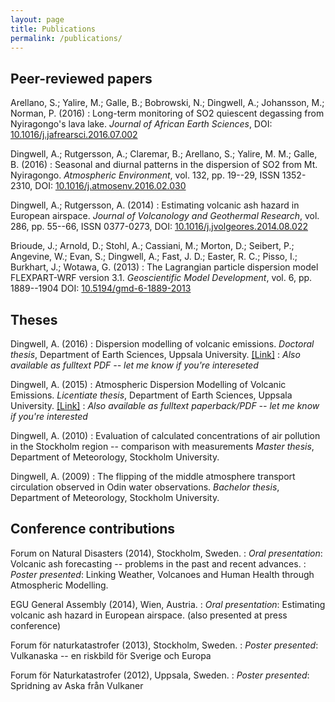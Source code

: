 ```yaml
---
layout: page
title: Publications
permalink: /publications/
---
```


## Peer-reviewed papers
Arellano, S.; Yalire, M.; Galle, B.; Bobrowski, N.; Dingwell, A.; Johansson, M.; Norman, P. (2016)
: Long-term monitoring of SO2 quiescent degassing from Nyiragongo's lava lake.
*Journal of African Earth Sciences*, DOI:
[10.1016/j.jafrearsci.2016.07.002](http://dx.doi.org/10.1016/j.jafrearsci.2016.07.002)

Dingwell, A.; Rutgersson, A.; Claremar, B.; Arellano, S.; Yalire, M. M.; Galle, B. (2016)
: Seasonal and diurnal patterns in the dispersion of SO2 from Mt. Nyiragongo.
*Atmospheric Environment*, vol. 132, pp. 19--29, ISSN 1352-2310, DOI: [10.1016/j.atmosenv.2016.02.030](http://dx.doi.org/10.1016/j.atmosenv.2016.02.030)

Dingwell, A.; Rutgersson, A. (2014)
: Estimating volcanic ash hazard in European airspace. 
*Journal of Volcanology and Geothermal Research*,
vol. 286, pp. 55--66, ISSN 0377-0273, 
DOI: [10.1016/j.jvolgeores.2014.08.022](http://dx.doi.org/10.1016/j.jvolgeores.2014.08.022)

Brioude, J.; Arnold, D.; Stohl, A.; Cassiani, M.; Morton, D.; Seibert, P.; Angevine, W.; Evan, S.; Dingwell, A.; Fast, J. D.; Easter, R. C.; Pisso, I.; Burkhart, J.; Wotawa, G. (2013)
: The Lagrangian particle dispersion model FLEXPART-WRF version 3.1.
*Geoscientific Model Development*, vol. 6, pp. 1889--1904
DOI: [10.5194/gmd-6-1889-2013](http://dx.doi.org/10.5194/gmd-6-1889-2013)

## Theses
Dingwell, A. (2016)
: Dispersion modelling of volcanic emissions.
*Doctoral thesis*, Department of Earth Sciences, Uppsala University.
[[Link]](http://urn.kb.se/resolve?urn=urn:nbn:se:uu:diva-303959)
: *Also available as fulltext PDF -- let me know if you're intereseted*

Dingwell, A. (2015)
: Atmospheric Dispersion Modelling of Volcanic Emissions.
*Licentiate thesis*, Department of Earth Sciences, Uppsala University.
[[Link]](http://uu.diva-portal.org/smash/record.jsf?pid=diva2:856803&dswid=224)
: *Also available as fulltext paperback/PDF -- let me know if you're interested*

Dingwell, A. (2010)
: Evaluation of calculated concentrations of air pollution in
the Stockholm region -- comparison with measurements
*Master thesis*, Department of Meteorology, Stockholm University.

Dingwell, A. (2009)
: The flipping of the middle atmosphere transport circulation observed in Odin water observations.
*Bachelor thesis*, Department of Meteorology, Stockholm University.


## Conference contributions
Forum on Natural Disasters (2014), Stockholm, Sweden.
: *Oral presentation*:
Volcanic ash forecasting -- problems in the past and recent advances.
: *Poster presented*:
Linking Weather, Volcanoes and Human Health through Atmospheric Modelling.

EGU General Assembly (2014), Wien, Austria.
: *Oral presentation*:
Estimating volcanic ash hazard in European airspace.
(also presented at press conference)

Forum för naturkatastrofer (2013), Stockholm, Sweden.
: *Poster presented*:
Vulkanaska -- en riskbild för Sverige och Europa

Forum för Naturkatastrofer (2012), Uppsala, Sweden.
: *Poster presented*:
Spridning av Aska från Vulkaner
